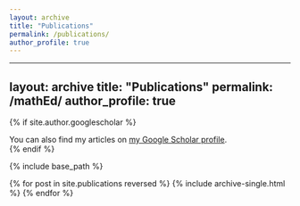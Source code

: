 ```yaml
---
layout: archive
title: "Publications"
permalink: /publications/
author_profile: true
---
```


---
layout: archive
title: "Publications"
permalink: /mathEd/
author_profile: true
---

{% if site.author.googlescholar %}
  <div class="wordwrap">You can also find my articles on <a href="{{[site.author.googlescholar](https://scholar.google.com/citations?user=O8ydiOkAAAAJ&hl=en)}}">my Google Scholar profile</a>.</div>
{% endif %}

{% include base_path %}

{% for post in site.publications reversed %}
  {% include archive-single.html %}
{% endfor %}
